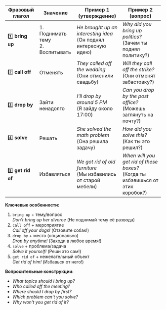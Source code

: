 | Фразовый глагол | Значение          | Пример 1 (утверждение)       | Пример 2 (вопрос)            |
|-----------------|-------------------|-------------------------------|------------------------------|
| 1️⃣ **bring up**    | 1. Поднимать тему<br>2. Воспитывать | *He brought up an interesting idea*<br>(Он поднял интересную идею) | *Why did you bring up politics?*<br>(Зачем ты поднял политику?) |
| 2️⃣ **call off**    | Отменять          | *They called off the wedding*<br>(Они отменили свадьбу) | *Will they call off the strike?*<br>(Они отменят забастовку?) |
| 3️⃣ **drop by**     | Зайти ненадолго   | *I'll drop by around 5 PM*<br>(Я зайду около 17:00) | *Can you drop by the post office?*<br>(Можешь заглянуть на почту?) |
| 4️⃣ **solve**       | Решать            | *She solved the math problem*<br>(Она решила задачу) | *How did you solve this?*<br>(Как ты это решил?) |
| 5️⃣ **get rid of**  | Избавляться       | *We got rid of old furniture*<br>(Мы избавились от старой мебели) | *When will you get rid of these boxes?*<br>(Когда ты избавишься от этих коробок?) |

**Ключевые особенности:**
1. `bring up` + тему/вопрос  
   *Don't bring up her divorce* (Не поднимай тему её развода)  
2. `call off` + мероприятие  
   *Call off your dogs!* (Отзовите собак!)  
3. `drop by` + место (опционально)  
   *Drop by anytime!* (Заходи в любое время!)  
4. `solve` + проблема/задача  
   *Solve it yourself!* (Реши это сам!)  
5. `get rid of` + нежелательный объект  
   *Get rid of him!* (Избавься от него!)  

**Вопросительные конструкции:**  
- *What topics should I bring up?*  
- *Who called off the meeting?*  
- *Where should I drop by first?*  
- *Which problem can't you solve?*  
- *Why won't you get rid of it?*  
